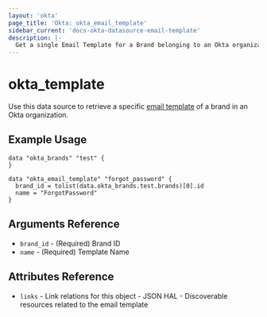 ```yaml
---
layout: 'okta'
page_title: 'Okta: okta_email_template'
sidebar_current: 'docs-okta-datasource-email-template'
description: |-
  Get a single Email Template for a Brand belonging to an Okta organization.
---
```


# okta_template

Use this data source to retrieve a specific [email
template](https://developer.okta.com/docs/reference/api/brands/#email-template)
of a brand in an Okta organization.


## Example Usage

```hcl
data "okta_brands" "test" {
}

data "okta_email_template" "forgot_password" {
  brand_id = tolist(data.okta_brands.test.brands)[0].id
  name = "ForgotPassword"
}
```

## Arguments Reference

- `brand_id` - (Required) Brand ID
- `name` - (Required) Template Name

## Attributes Reference

- `links` - Link relations for this object - JSON HAL - Discoverable resources related to the email template
